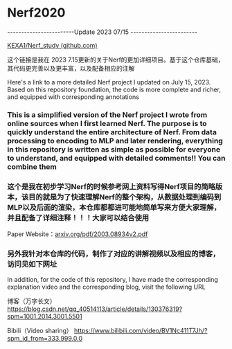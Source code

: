 # Nerf2020

------------------------Update 2023 07/15 ------------------------

[KEXA1/Nerf_study (github.com)](https://github.com/KEXA1/Nerf_study)

这个链接是我在 2023 7.15更新的关于Nerf的更加详细项目。基于这个仓库基础，其代码更完善以及更丰富，以及配备相应的注解

Here's a link to a more detailed Nerf project I updated on July 15, 2023. Based on this repository foundation, the code is more complete and richer, and equipped with corresponding annotations


### This is a simplified version of the Nerf project I wrote from online sources when I first learned Nerf. The purpose is to quickly understand the entire architecture of Nerf. From data processing to encoding to MLP and later rendering, everything in this repository is written as simple as possible for everyone to understand, and equipped with detailed comments!! You can combine them


###  这个是我在初步学习Nerf的时候参考网上资料写得Nerf项目的简略版本，该目的就是为了快速理解Nerf的整个架构，从数据处理到编码到MLP以及后面的渲染，本仓库都都进可能地简单写来方便大家理解，并且配备了详细注释！！！大家可以结合使用

Paper Website：[arxiv.org/pdf/2003.08934v2.pdf](https://arxiv.org/pdf/2003.08934v2.pdf)

### 另外我针对本仓库的代码，制作了对应的讲解视频以及相应的博客，访问见如下网址 

In addition, for the code of this repository, I have made the corresponding explanation video and the corresponding blog, visit the following URL

 博客（万字长文） https://blog.csdn.net/qq_40514113/article/details/130376319?spm=1001.2014.3001.5501
 
 Bibili（Video sharing）        https://www.bilibili.com/video/BV1Nc411T7Jh/?spm_id_from=333.999.0.0


